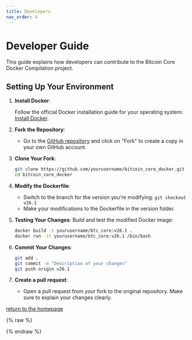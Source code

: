 ```yaml
---
title: Developers
nav_order: 4
---
```


# Developer Guide

This guide explains how developers can contribute to the Bitcoin Core Docker Compilation project.

## Setting Up Your Environment

1. **Install Docker**:

    Follow the official Docker installation guide for your operating system: [Install Docker](https://docs.docker.com/get-docker/).

2. **Fork the Repository**:
    - Go to the [GitHub repository](https://github.com/mocacinno/bitcoin_core_docker) and click on "Fork" to create a copy in your own GitHub account.

3. **Clone Your Fork**:

    ```bash
    git clone https://github.com/yourusername/bitcoin_core_docker.git
    cd bitcoin_core_docker
    ```

4. **Modify the Dockerfile**:
    - Switch to the branch for the version you're modifying: `git checkout v26.1`
    - Make your modifications to the Dockerfile in the version folder.

5. **Testing Your Changes**: Build and test the modified Docker image:

    ```bash
    docker build -t yourusername/btc_core:v26.1 .
    docker run -it yourusername/btc_core:v26.1 /bin/bash
    ```

6. **Commit Your Changes**:

    ```bash
    git add .
    git commit -m "Description of your changes"
    git push origin v26.1
    ```

7. **Create a pull request**:
    - Open a pull request from your fork to the original repository. Make sure to explain your changes clearly.

[return to the homepage](https://mocacinno.com)
<!-- Google tag (gtag.js) -->
<!-- Google tag (gtag.js) -->
{% raw %}
<script async src="https://www.googletagmanager.com/gtag/js?id=G-BPC6NC6FF9"></script>
<script>
  window.dataLayer = window.dataLayer || [];
  function gtag(){dataLayer.push(arguments);}
  gtag('js', new Date());
  gtag('config', 'G-BPC6NC6FF9');
</script>
{% endraw %}

